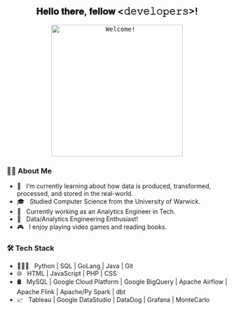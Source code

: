 <div align="center">
  <h2> 𝐇𝐞𝐥𝐥𝐨 𝐭𝐡𝐞𝐫𝐞, 𝐟𝐞𝐥𝐥𝐨𝐰 <𝚍𝚎𝚟𝚎𝚕𝚘𝚙𝚎𝚛𝚜>! 
  </h2>
</div>

<div align="center" width="50">
  <kbd><img src="https://media.giphy.com/media/LewQwZEM75SUGB1Qw5/giphy.gif" alt="Welcome!" width="300"/></kbd>
</div>

<div align="left">

  <h3> 👨‍💻 About Me </h3>

  - 🔭 &nbsp; I’m currently learning about how data is produced, transformed, processed, and stored in the real-world.
  - 🎓 &nbsp; Studied Computer Science from the University of Warwick.
  - 💼 &nbsp; Currently working as an Analytics Engineer in Tech.
  - 🌱 &nbsp; Data/Analytics Engineering Enthusiast!
  - 🎮 &nbsp; I enjoy playing video games and reading books.
    

  <h3>🛠 Tech Stack</h3>
  
  - 🧑🏽‍💻 &nbsp; Python | SQL | GoLang | Java | Git
  - 🌐 &nbsp; HTML | JavaScript | PHP | CSS
  - 🛢 &nbsp; MySQL | Google Cloud Platform | Google BigQuery | Apache Airflow | Apache Flink | Apache/Py Spark | dbt
  - 📈 &nbsp; Tableau | Google DataStudio | DataDog | Grafana | MonteCarlo

  
</div>
